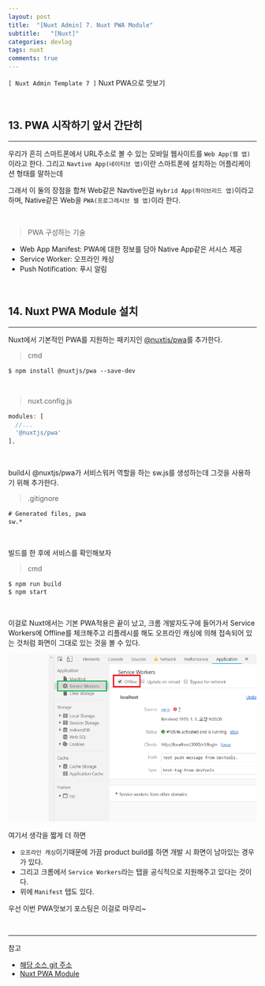```yaml
---
layout: post
title:  "[Nuxt Admin] 7. Nuxt PWA Module"
subtitle:   "[Nuxt]"
categories: devlog
tags: nuxt
comments: true
---
```


`[ Nuxt Admin Template 7 ]` Nuxt PWA으로 맛보기

<br>


## 13. PWA 시작하기 앞서 간단히
---

우리가 흔히 스마트폰에서 URL주소로 볼 수 있는 모바일 웹사이트를 `Web App(웹 앱)`이라고 한다.
그리고 `Navtive App(네이티브 앱)`이란 스마트폰에 설치하는 어플리케이션 형태를 말하는데

그래서 이 둘의 장점을 합쳐 Web같은 Navtive인걸 `Hybrid App(하이브리드 앱)`이라고 하며, Native같은 Web을 `PWA(프로그레시브 웹 앱)`이라 한다.

<br>

> PWA 구성하는 기술

- Web App Manifest: PWA에 대한 정보를 담아 Native App같은 서시스 제공
- Service Worker: 오프라인 캐싱
- Push Notification: 푸시 알림

<br>


## 14. Nuxt PWA Module 설치
---

Nuxt에서 기본적인 PWA를 지원하는 패키지인 [@nuxtjs/pwa](https://pwa.nuxtjs.org/)를 추가한다.

> cmd

```
$ npm install @nuxtjs/pwa --save-dev  
```

<br>

> nuxt.config.js

```js
modules: [
  //...
  '@nuxtjs/pwa'
],
```

<br>

build시 @nuxtjs/pwa가 서비스워커 역할을 하는 sw.js를 생성하는데 그것을 사용하기 위해 추가한다.

> .gitignore

```
# Generated files, pwa
sw.*
```

<br>

빌드를 한 후에 서비스를 확인해보자

> cmd

```
$ npm run build  
$ npm start  
```

<br>

이걸로 Nuxt에서는 기본 PWA적용은 끝이 났고, 크롬 개발자도구에 들어가서 Service Workers에 Offline를 체크해주고 리플레시를 해도 오프라인 캐싱에 의해 접속되어 있는 것처럼 화면이 그대로 있는 것을 볼 수 있다.

[![Nuxt-PWA-Module-s1](/assets/img/devlog/201901/Nuxt-PWA-Module-s1.png)]()

여기서 생각을 짧게 더 하면

- `오프라인 캐싱`이기때문에 가끔 product build를 하면 개발 시 화면이 남아있는 경우가 있다. 
- 그리고 크롬에서 `Service Workers`라는 탭을 공식적으로 지원해주고 있다는 것이다.
- 위에 `Manifest` 탭도 있다.

우선 이번 PWA맛보기 포스팅은 이걸로 마무리~

<br>


---
참고

+ [해당 소스 git 주소](https://github.com/linked2ev/nuxt-admin-template.git)
+ [Nuxt PWA Module](https://pwa.nuxtjs.org/)

